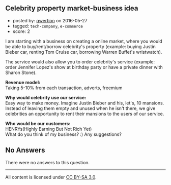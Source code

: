 ## Celebrity property market-business idea

- posted by: [qwertion](https://stackexchange.com/users/8526379/qwertion) on 2016-05-27
- tagged: `tech-company`, `e-commerce`
- score: 2


I am starting with a business on creating a online market, where you would be able to buy/rent/borrow celebrity's property (example: buying Justin Bieber car, renting Tom Cruise car, borrowing Warren Buffet's wristwatch). 

The service would also allow you to order celebrity's service (example: order Jennifer Lopez's show at birthday party or have a private dinner with Sharon Stone).  

**Revenue model:** <br />
Taking 5-10% from each transaction, adverts, freemium 
  
**Why would celebrity use our service:**<br /> Easy way to make money. Imagine Justin Bieber and his, let's, 10 mansions. Instead of leaving them empty and unused when he isn't there, we give celebrities an opportunity to rent their mansions to the users of our service.  

**Who would be our customers:**<br /> HENRYs(Highly Earning But Not Rich Yet)  
What do you think of my business? :)  Any suggestions?

## No Answers

There were no answers to this question.


---

All content is licensed under [CC BY-SA 3.0](https://creativecommons.org/licenses/by-sa/3.0/).
